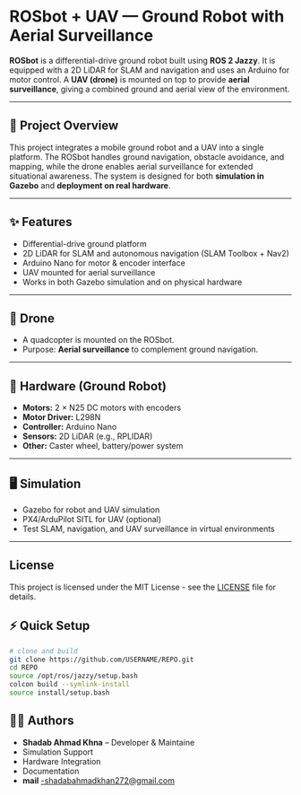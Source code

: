 # ROSbot + UAV — Ground Robot with Aerial Surveillance

**ROSbot** is a differential-drive ground robot built using **ROS 2 Jazzy**. It is equipped with a 2D LiDAR for SLAM and navigation and uses an Arduino for motor control. A **UAV (drone)** is mounted on top to provide **aerial surveillance**, giving a combined ground and aerial view of the environment.

---

## 📖 Project Overview
This project integrates a mobile ground robot and a UAV into a single platform. The ROSbot handles ground navigation, obstacle avoidance, and mapping, while the drone enables aerial surveillance for extended situational awareness. The system is designed for both **simulation in Gazebo** and **deployment on real hardware**.

---

## ✨ Features
- Differential-drive ground platform  
- 2D LiDAR for SLAM and autonomous navigation (SLAM Toolbox + Nav2)  
- Arduino Nano for motor & encoder interface  
- UAV mounted for aerial surveillance  
- Works in both Gazebo simulation and on physical hardware  

---

## 🚁 Drone
- A quadcopter is mounted on the ROSbot.  
- Purpose: **Aerial surveillance** to complement ground navigation.  

---

## 🔧 Hardware (Ground Robot)
- **Motors:** 2 × N25 DC motors with encoders  
- **Motor Driver:** L298N  
- **Controller:** Arduino Nano  
- **Sensors:** 2D LiDAR (e.g., RPLIDAR)  
- **Other:** Caster wheel, battery/power system  

---

## 🖥️ Simulation
- Gazebo for robot and UAV simulation  
- PX4/ArduPilot SITL for UAV (optional)  
- Test SLAM, navigation, and UAV surveillance in virtual environments  

---
## **License**  

This project is licensed under the MIT License - see the [LICENSE](LICENSE) file for details.

## ⚡ Quick Setup
```bash
# clone and build
git clone https://github.com/USERNAME/REPO.git
cd REPO
source /opt/ros/jazzy/setup.bash
colcon build --symlink-install
source install/setup.bash
```
## 👨‍💻 Authors

- **Shadab Ahmad Khna** – Developer & Maintaine  
- Simulation Support  
- Hardware Integration  
- Documentation
- **mail** -shadabahmadkhan272@gmail.com 

